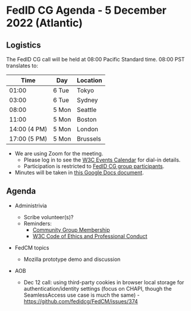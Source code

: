 # FedID CG Agenda - 5 December 2022 (Atlantic)

## Logistics

The FedID CG call will be held at 08:00 Pacific Standard time. 08:00 PST translates to:

| Time         | Day    | Location      |
| ------------ | ------ | ------------- |
| 01:00        | 6 Tue | Tokyo         |
| 03:00        | 6 Tue | Sydney        |
| 08:00        | 5 Mon | Seattle       |
| 11:00        | 5 Mon | Boston        |
| 14:00 (4 PM) | 5 Mon | London        |
| 17:00 (5 PM) | 5 Mon | Brussels      |


* We are using Zoom for the meeting.
    * Please log in to see the [W3C Events Calendar](https://www.w3.org/events/meetings/cceb9fe7-9d35-4041-a31f-d47b7757d64b/20221205T080000) for dial-in details. 
    * Participation is restricted to [FedID CG group participants](https://www.w3.org/community/fed-id/participants).
* Minutes will be taken in [this Google Docs document](https://docs.google.com/document/d/1O7Rn8Aj4rsYWohdEP61lnGdgkai0xTZFQgm7XEA0RBM/edit#).


## Agenda

* Administrivia
  * Scribe volunteer(s)?
  * Reminders: 
     * [Community Group Membership](https://www.w3.org/community/fed-id/)
     * [W3C Code of Ethics and Professional Conduct](https://www.w3.org/Consortium/cepc/)

* FedCM topics 
   * Mozilla prototype demo and discussion


* AOB
   * Dec 12 call: using third-party cookies in browser local storage for authentication/identity settings (focus on CHAPI, though the SeamlessAccess use case is much the same) -  https://github.com/fedidcg/FedCM/issues/374 
